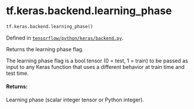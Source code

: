 <div itemscope itemtype="http://developers.google.com/ReferenceObject">
<meta itemprop="name" content="tf.keras.backend.learning_phase" />
<meta itemprop="path" content="Stable" />
</div>

# tf.keras.backend.learning_phase

``` python
tf.keras.backend.learning_phase()
```



Defined in [`tensorflow/python/keras/backend.py`](https://www.tensorflow.org/code/tensorflow/python/keras/backend.py).

Returns the learning phase flag.

The learning phase flag is a bool tensor (0 = test, 1 = train)
to be passed as input to any Keras function
that uses a different behavior at train time and test time.

#### Returns:

Learning phase (scalar integer tensor or Python integer).